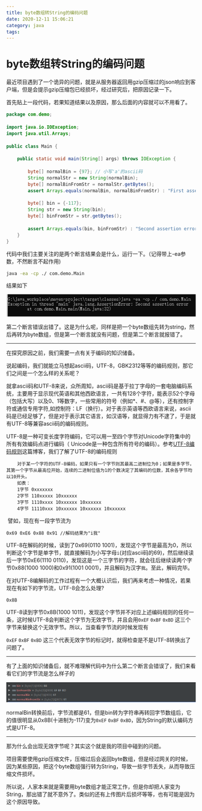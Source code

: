 ```yaml
---
title: byte数组转String的编码问题
date: 2020-12-11 15:06:21
category: java
tags:
---
```




# byte数组转String的编码问题

最近项目遇到了一个诡异的问题，就是从服务器返回用gzip压缩过的json响应到客户端，但是会提示gzip压缩包已经损坏，经过研究后，把原因记录一下。



首先贴上一段代码，若果知道结果以及原因，那么后面的内容就可以不用看了。

```java
package com.demo;

import java.io.IOException;
import java.util.Arrays;

public class Main {

    public static void main(String[] args) throws IOException {

        byte[] normalBin = {97}; // 小写'a'的ascii码
        String normalStr = new String(normalBin);
        byte[] normalBinFromStr = normalStr.getBytes();
        assert Arrays.equals(normalBin, normalBinFromStr) : "First assertion error";

        byte[] bin = {-117};
        String str = new String(bin);
        byte[] binFromStr = str.getBytes();

        assert Arrays.equals(bin, binFromStr) : "Second assertion error";
    }
}
```

代码中我们主要关注的是两个断言结果会是什么，运行一下。（记得带上-ea参数，不然断言不起作用)

``` bash
java -ea -cp ./ com.demo.Main
```



结果如下

<img src="../../img/project/btyeToString_01.PNG" style="zoom: 150%;" />

第二个断言错误出错了。这是为什么呢，同样是把一个byte数组先转为string，然后再转为byte数组，但是第一个断言就没有问题，但是第二个断言就报错了。

---

在探究原因之前，我们需要一点有关于编码的知识储备。

说起编码，我们就能立马想起ascii码，UTF-8，GBK2312等等的编码规则，那它们之间是一个怎么样的关系呢？

就拿ascii码和UTF-8来说，众所周知，ascii码是基于拉丁字母的一套电脑编码系统，主要用于显示现代英语和其他西欧语言，一共有128个字符，能表示52个字母（包括大写）以及0、1等数字，一些常用的符号（例如*、#、@等），还有控制字符或通信专用字符,如控制符：LF（换行）。对于表示英语等西欧语言来说，ascii码是已经足够了，但是对于表示其它语言，如汉语等，就显得力有不逮了，于是就有UTF-8等兼容ascii码的编码规则。



UTF-8是一种可变长度字符编码，它可以用一至四个字节对Unicode字符集中的所有有效编码点进行编码（ Unicode是一种包含所有符号的编码）。参考[UTF-8编码规则](https://blog.csdn.net/sandyen/article/details/1108168)这篇博客，我们了解了UTF-8的编码规则

		对于某一个字符的UTF-8编码，如果只有一个字节则其最高二进制位为0；如果是多字节，其第一个字节从最高位开始，连续的二进制位值为1的个数决定了其编码的位数，其余各字节均以10开头。
		如表：
		1字节 0xxxxxxx
		2字节 110xxxxx 10xxxxxx
		3字节 1110xxxx 10xxxxxx 10xxxxxx
		4字节 11110xxx 10xxxxxx 10xxxxxx 10xxxxxx

​	譬如，现在有一段字节流为

```
0x69 0xE6 0x88 0x91 //解码结果为"i我"
```

UTF-8在解码的时候，读到了0x69(0110 1001)，发现这个字节是最高为0，所以判断这个字节是单字节，就直接解码为小写字母`i`(对应ascii码的69)，然后继续读后一字节0xE6(1110 0110)，发现这是一个三字节的字符，就会往后继续读两个字节0x88(1000 1000)和0x91(1001 0001)，并且解码为汉字`我`。至此，解码完毕。



在对UTF-8编解码的工作过程有一个大概认识后，我们再来考虑一种情况，若果现在有如下的字节流，UTF-8会怎么处理?

```
0x8B
```

UTF-8读到字节0x8B(1000 1011)，发现这个字节并不对应上述编码规则的任何一条，这时候UTF-8会判断这个字节为无效字节，并且会用`0xEF` `0xBF` `0xBD` 这三个字节来替换这个无效字节。所以，当查看字节流的时候发现有

`0xEF` `0xBF` `0xBD` 这三个代表无效字节的标记时，就得检查是不是UTF-8转换出了问题了。

---

有了上面的知识储备后，就不难理解代码中为什么第二个断言会错误了，我们来看看它们的字节流是怎么样子的

<img src="../../img/project/btyeToString_02.PNG" style="zoom: 150%;" />

normalBin转换前后，字节流都是61，但是bin转为字符串再转回字节数组后，它的值很明显从0x8B(十进制为-117)变为`0xEF` `0xBF` `0xBD`，因为String的默认编码方式是UTF-8。

---



那为什么会出现无效字节呢？其实这个就是我的项目中碰到的问题。

项目需要使用gzip压缩文件，压缩过后会返回byte数组，但是经过网关的时候，因为某些原因，把这个byte数组强行转为String，导致一些字节丢失，从而导致压缩文件损坏。



所以说，人家本来就是需要用byte数组才能正常工作，但是你却把人家变为String，那出错了就不意外了。类似的还有上传图片后损坏等等，也有可能是因为这个原因导致。